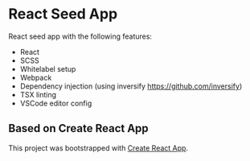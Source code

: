 # React Seed App

React seed app with the following features:

- React
- SCSS
- Whitelabel setup
- Webpack
- Dependency injection (using inversify https://github.com/inversify)
- TSX linting
- VSCode editor config

## Based on Create React App

This project was bootstrapped with [Create React App](https://github.com/facebookincubator/create-react-app).

